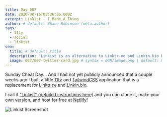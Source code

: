 ```yaml
---
title: Day 007
date: 2020-08-16T08:36:36.000Z
excerpt: Linkist - I Made A Thing
author: # default: Shane Robinson (meta.author)
tags:
  - 11ty
  - social
  - linkist
seo:
  title: # default: title
  description: 'Linkist is an alternative to Linktr.ee and Linkin.bio built in 11ty and TailwindCSS' # default: meta.description
  image: 007/007-twitter-card.jpg # syntax = 00N/image.png | default: meta.image
---
```


Sunday Cheat Day... And I had not yet publicly announced that a couple weeks ago I built a little [11ty](https://11ty.dev '11ty Static Site Generator') and [TailwindCSS](https://tailwindcss.com 'TailwindCSS Utility-First CSS Framework') application that is a replacement for [Linktr.ee](https://linktr.ee) and [Linkin.bio](https://linkin.bio).

I call it ["Linkist" (detailed instructions here)](https://github.com/shanerobinson/linkist) and you can clone it, make your own version, and host for free at [Netlify](https://netlify.com 'Netflify - Server Less, Do More')!

![Linkist Screenshot](https://github.com/shanerobinson/linkist/raw/main/screenshot-desktop.jpg)
